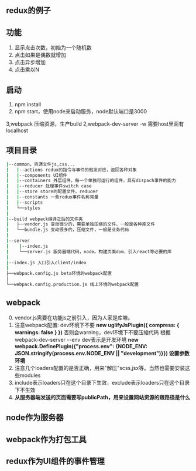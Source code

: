 ## redux的例子

## 功能

1. 显示点击次数，初始为一个随机数
2. 点击如果是偶数就增加
3. 点击异步增加
4. 点击乘以N

## 启动
1. npm install
2. npm start，使用node来启动服务，node默认端口是3000

3,webpack 压缩资源，生产build
2,webpack-dev-server -w 需要host里面有localhost

## 项目目录

```bash
|--common，资源文件js,css...
|   |--actions redux的指令与事件的触发对应，返回各种对象
|   |--components UI组件
|   |--containers 外层组件，每一个单独可运行的组件，具有dispach事件的能力
|   |--reducer 处理事件switch case
|   |--store store的配置文件，reducer
|   |--constants 一些redux事件名称常量
|   |--scripts 
|   └──styles
|
|--build webpack编译之后的文件夹
|   ├──vendor.js 变动很少的，需要单独压缩的文件，一般是各种库文件
|   └──bundle.js 变动很多的，压缩文件，一般是业务代码
|
|--server
|    |--index.js
|    └──server.js 服务器端代码，node。构建页面dom，引入react等必要的库
|
|--index.js 入口引入client/index
|
├──webpack.config.js beta环境的webpack配置
│
└──webpack.config.production.js 线上环境的webpack配置
```

## webpack
0. vendor.js需要在功能js之前引入，因为人家是库嘛。
1. 注意webpack配置: dev环境下不要
**new uglifyJsPlugin({ compress: { warnings: false } })**
否则会warning，dev环境下不要压缩代码
根据webpack-dev-server --env dev表示是开发环境
**new webpack.DefinePlugin({"process.env": {NODE_ENV: JSON.stringify(process.env.NODE_ENV || "development")}})  设置参数环境**
2. 注意几个loaders配置的是否正确，用来"解压"scss,jsx等。当然也需要安装这些modules
3. include表示loaders只在这个目录下生效，exclude表示loaders只在这个目录下不生效
4. **从服务器端发送的页面需要写publicPath，用来设置网站资源的跟路径是什么**


## node作为服务器
## webpack作为打包工具
## redux作为UI组件的事件管理
